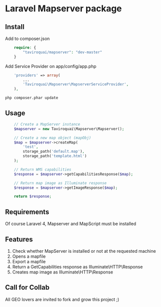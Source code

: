 Laravel Mapserver package
=========================

Install
-------

Add to composer.json
```php
	require: {
		"taviroquai/mapserver": "dev-master"
	}
```

Add Service Provider on app/config/app.php
```php
	'providers' => array(
		...
		'Taviroquai\Mapserver\MapserverServiceProvider',
	),
```

```
php composer.phar update
```

Usage
-----
```php
	// Create a MapServer instance
	$mapserver = new Taviroquai\Mapserver\Mapserver();

	// Create a new map object (mapObj)
	$map = $mapserver->createMap(
		'test',
		storage_path('default.map'),
		storage_path('template.html')
	);

	// Return WMS capabilities
	$response = $mapserver->getCapabilitiesResponse($map);

	// Return map image as Illuminate response
    $response = $mapserver->getImageResponse($map);

	return $response;
```

Requirements
------------

Of course Laravel 4, Mapserver and MapScript must be installed


Features
--------
1. Check whether MapServer is installed or not at the requested machine
2. Opens a mapfile
3. Export a mapfile
4. Return a GetCapabilities response as Illuminate\HTTP\Response
5. Creates map image as Illuminate\HTTP\Response


Call for Collab
---------------

All GEO lovers are invited to fork and grow this project ;)